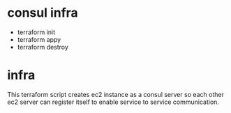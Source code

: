 # consul infra

* terraform init
* terraform appy
* terraform destroy


# infra

This terraform script creates ec2 instance as a consul server so each other ec2 server can register itself to enable service to
service communication.
